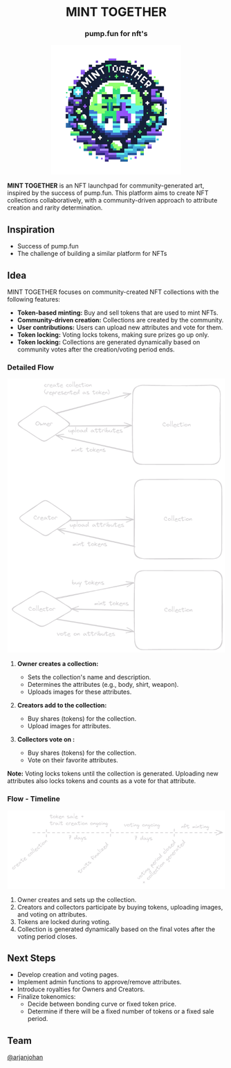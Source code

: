 <div align="center">
  <h1 align="center">MINT TOGETHER </h1>  
  <h3>pump.fun for nft's</h3>
  <img src="logo.png" alt="logo" width="300" height="300">
  </div>

**MINT TOGETHER** is an NFT launchpad for community-generated art, inspired by the success of pump.fun. This platform aims to create NFT collections collaboratively, with a community-driven approach to attribute creation and rarity determination.

## Inspiration

- Success of pump.fun
- The challenge of building a similar platform for NFTs

## Idea

MINT TOGETHER focuses on community-created NFT collections with the following features:

- **Token-based minting:** Buy and sell tokens that are used to mint NFTs.
- **Community-driven creation:** Collections are created by the community.
- **User contributions:** Users can upload new attributes and vote for them.
- **Token locking:** Voting locks tokens, making sure prizes go up only.
- **Token locking:** Collections are generated dynamically based on community votes after the creation/voting period ends.

### Detailed Flow

![flow](flow.png)

1. **Owner creates a collection:**

   - Sets the collection's name and description.
   - Determines the attributes (e.g., body, shirt, weapon).
   - Uploads images for these attributes.

2. **Creators add to the collection:**

   - Buy shares (tokens) for the collection.
   - Upload images for attributes.

3. **Collectors vote on :**
   - Buy shares (tokens) for the collection.
   - Vote on their favorite attributes.

**Note:** Voting locks tokens until the collection is generated. Uploading new attributes also locks tokens and counts as a vote for that attribute.

### Flow - Timeline

![timeline](timeline.png)

1. Owner creates and sets up the collection.
2. Creators and collectors participate by buying tokens, uploading images, and voting on attributes.
3. Tokens are locked during voting.
4. Collection is generated dynamically based on the final votes after the voting period closes.

## Next Steps

- Develop creation and voting pages.
- Implement admin functions to approve/remove attributes.
- Introduce royalties for Owners and Creators.
- Finalize tokenomics:
  - Decide between bonding curve or fixed token price.
  - Determine if there will be a fixed number of tokens or a fixed sale period.

## Team

[@arjanjohan](https://twitter.com/arjanjohan)
